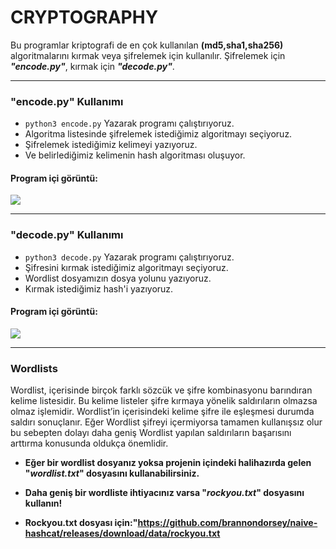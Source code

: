 # CRYPTOGRAPHY
Bu programlar kriptografi de en çok kullanılan **(md5,sha1,sha256)** algoritmalarını kırmak veya şifrelemek için kullanılır. Şifrelemek için **_"encode.py"_**, kırmak için **_"decode.py"_**.

---

### "encode.py" Kullanımı
* `python3 encode.py` Yazarak programı çalıştırıyoruz.
* Algoritma listesinde şifrelemek istediğimiz algoritmayı seçiyoruz.
* Şifrelemek istediğimiz kelimeyi yazıyoruz.
* Ve belirlediğimiz kelimenin hash algoritması oluşuyor.

#### Program içi görüntü:
<img src="https://github.com/wolkann/cryptography/blob/main/img/encode.png">

---

### "decode.py" Kullanımı
* `python3 decode.py` Yazarak programı çalıştırıyoruz.
* Şifresini kırmak istediğimiz algoritmayı seçiyoruz.
* Wordlist dosyamızın dosya yolunu yazıyoruz.
* Kırmak istediğimiz hash'i yazıyoruz.

#### Program içi görüntü:
<img src="https://github.com/wolkann/cryptography/blob/main/img/decode.png">

---

### Wordlists
Wordlist, içerisinde birçok farklı sözcük ve şifre kombinasyonu barındıran kelime listesidir. Bu kelime listeler şifre kırmaya yönelik saldırıların olmazsa olmaz işlemidir. Wordlist’in içerisindeki kelime şifre ile eşleşmesi durumda saldırı sonuçlanır. Eğer Wordlist şifreyi içermiyorsa tamamen kullanışsız olur bu sebepten dolayı daha geniş Wordlist yapılan saldırıların başarısını arttırma konusunda oldukça önemlidir.

* **Eğer bir wordlist dosyanız yoksa projenin içindeki halihazırda gelen "_wordlist.txt_" dosyasını kullanabilirsiniz.**

* **Daha geniş bir wordliste ihtiyacınız varsa "_rockyou.txt_" dosyasını kullanın!**
* **Rockyou.txt dosyası için:"https://github.com/brannondorsey/naive-hashcat/releases/download/data/rockyou.txt**

